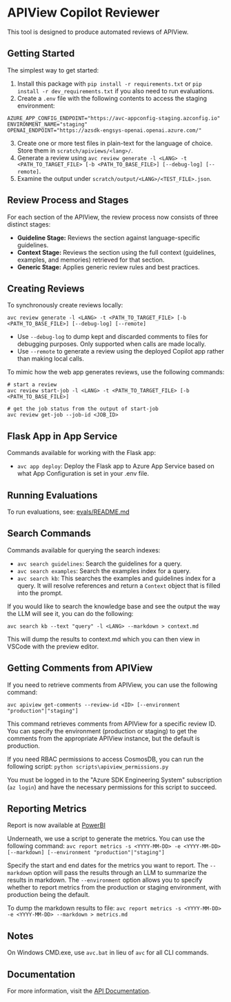 # APIView Copilot Reviewer

This tool is designed to produce automated reviews of APIView.

## Getting Started

The simplest way to get started:

1. Install this package with `pip install -r requirements.txt` or `pip install -r dev_requirements.txt` if you also need to run evaluations.
2. Create a `.env` file with the following contents to access the staging environment:
```
AZURE_APP_CONFIG_ENDPOINT="https://avc-appconfig-staging.azconfig.io"
ENVIRONMENT_NAME="staging"
OPENAI_ENDPOINT="https://azsdk-engsys-openai.openai.azure.com/"
```
3. Create one or more test files in plain-text for the language of choice. Store them in `scratch/apiviews/<lang>/`.
4. Generate a review using `avc review generate -l <LANG> -t <PATH_TO_TARGET_FILE> [-b <PATH_TO_BASE_FILE>] [--debug-log] [--remote]`.
5. Examine the output under `scratch/output/<LANG>/<TEST_FILE>.json`.

## Review Process and Stages

For each section of the APIView, the review process now consists of three distinct stages:

- **Guideline Stage:** Reviews the section against language-specific guidelines.
- **Context Stage:** Reviews the section using the full context (guidelines, examples, and memories) retrieved for that section.
- **Generic Stage:** Applies generic review rules and best practices.

## Creating Reviews

To synchronously create reviews locally:

```
avc review generate -l <LANG> -t <PATH_TO_TARGET_FILE> [-b <PATH_TO_BASE_FILE>] [--debug-log] [--remote]
```

- Use `--debug-log` to dump kept and discarded comments to files for debugging purposes. Only supported when calls are made locally.
- Use `--remote` to generate a review using the deployed Copilot app rather than making local calls.

To mimic how the web app generates reviews, use the following commands:
```
# start a review
avc review start-job -l <LANG> -t <PATH_TO_TARGET_FILE> [-b <PATH_TO_BASE_FILE>]

# get the job status from the output of start-job
avc review get-job --job-id <JOB_ID>
```

## Flask App in App Service

Commands available for working with the Flask app:

- `avc app deploy`: Deploy the Flask app to Azure App Service based on what App Configuration is set in your .env file.

## Running Evaluations

To run evaluations, see: [evals/README.md](./evals/README.md)

## Search Commands

Commands available for querying the search indexes:

- `avc search guidelines`: Search the guidelines for a query.
- `avc search examples`: Search the examples index for a query.
- `avc search kb`: This searches the examples and guidelines index for a query. It will resolve references and return a `Context` object that is filled into the prompt.

If you would like to search the knowledge base and see the output the way the LLM will see it, you can do the following:

`avc search kb --text "query" -l <LANG> --markdown > context.md`

This will dump the results to context.md which you can then view in VSCode with the preview editor.

## Getting Comments from APIView

If you need to retrieve comments from APIView, you can use the following command:

`avc apiview get-comments --review-id <ID> [--environment "production"|"staging"]`

This command retrieves comments from APIView for a specific review ID. You can specify the environment (production or staging) to get the comments from the appropriate APIView instance, but the default is production.

If you need RBAC permissions to access CosmosDB, you can run the following script:
`python scripts\apiview_permissions.py`

You must be logged in to the "Azure SDK Engineering System" subscription (`az login`) and have the necessary permissions for this script to succeed.

## Reporting Metrics

Report is now available at [PowerBI](https://msit.powerbi.com/groups/3e17dcb0-4257-4a30-b843-77f47f1d4121/reports/d8fdff73-ac33-49dd-873a-3948d7cb3c48?ctid=72f988bf-86f1-41af-91ab-2d7cd011db47&pbi_source=linkShare)

Underneath, we use a script to generate the metrics. You can use the following command:
`avc report metrics -s <YYYY-MM-DD> -e <YYYY-MM-DD> [--markdown] [--environment "production"|"staging"]`

Specify the start and end dates for the metrics you want to report. The `--markdown` option will pass the results through an LLM to summarize the results in markdown. The `--environment` option allows you to specify whether to report metrics from the production or staging environment, with production being the default.

To dump the markdown results to file:
`avc report metrics -s <YYYY-MM-DD> -e <YYYY-MM-DD> --markdown > metrics.md`

## Notes

On Windows CMD.exe, use `avc.bat` in lieu of `avc` for all CLI commands.

## Documentation

For more information, visit the [API Documentation](https://apiviewuat.azurewebsites.net/swagger/index.html).
